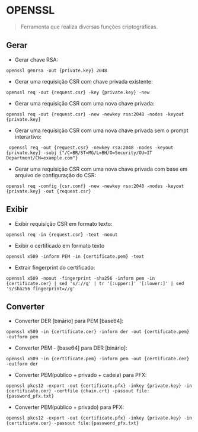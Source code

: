 # OPENSSL

> Ferramenta que realiza diversas funções criptográficas.

## Gerar

- Gerar chave RSA:

`openssl genrsa -out {private.key} 2048`

- Gerar uma requisição CSR com chave privada existente:

`openssl req -out {request.csr} -key {private.key} -new`

- Gerar uma requisição CSR com uma nova chave privada:

`openssl req -out {request.csr} -new -newkey rsa:2048 -nodes -keyout {private.key}`

- Gerar uma requisição CSR com uma nova chave privada sem o prompt interartivo:

` openssl req -out {request.csr} -newkey rsa:2048 -nodes -keyout {private.key} -subj {"/C=BR/ST=MG/L=BH/O=Security/OU=IT Department/CN=example.com"}`

- Gerar uma requisição CSR com uma nova chave privada com base em arquivo de configuração do CSR:

`openssl req -config {csr.conf} -new -newkey rsa:2048 -nodes -keyout {private.key} -out {request.csr}`

## Exibir

- Exibir requisição CSR em formato texto:

`openssl req -in {request.csr} -text -noout`

- Exibir o certificado em formato texto

`openssl x509 -inform PEM -in {certificate.pem} -text`

- Extrair fingerprint do certificado:

`openssl x509 -noout -fingerprint -sha256 -inform pem -in {certificate.cer} | sed 's/://g' | tr '[:upper:]' '[:lower:]' | sed 's/sha256 fingerprint=//g'`

## Converter

- Converter DER [binário] para PEM [base64]:

`openssl x509 -in {certificate.cer} -inform der -out {certificate.pem} -outform pem`

- Converter PEM - [base64] para DER [binário]:

`openssl x509 -in {certificate.pem} -inform pem -out {certificate.cer} -outform der`

- Converter PEM(público + privado + cadeia) para PFX:

`openssl pkcs12 -export -out {certificate.pfx} -inkey {private.key} -in {certificate.cer} -certfile {chain.crt} -passout file:{password_pfx.txt}`

- Converter PEM(público + privado) para PFX:

`openssl pkcs12 -export -out {certificate.pfx} -inkey {private.key} -in {certificate.cer} -passout file:{password_pfx.txt}`